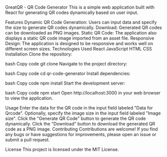 GreatQR - QR Code Generator
This is a simple web application built with React for generating QR codes dynamically based on user input.

Features
Dynamic QR Code Generation: Users can input data and specify the size to generate QR codes dynamically.
Download: Generated QR codes can be downloaded as PNG images.
Static QR Code: The application also displays a static QR code image imported from an asset file.
Responsive Design: The application is designed to be responsive and works well on different screen sizes.
Technologies Used
React
JavaScript
HTML
CSS
Installation
Clone the repository:

bash
Copy code
git clone 
Navigate to the project directory:

bash
Copy code
cd qr-code-generator
Install dependencies:

bash
Copy code
npm install
Start the development server:

bash
Copy code
npm start
Open http://localhost:3000 in your web browser to view the application.

Usage
Enter the data for the QR code in the input field labeled "Data for Qrcode".
Optionally, specify the image size in the input field labeled "Image size".
Click the "Generate QR Code" button to generate the QR code dynamically.
Click the "Download" button to download the generated QR code as a PNG image.
Contributing
Contributions are welcome! If you find any bugs or have suggestions for improvements, please open an issue or submit a pull request.

License
This project is licensed under the MIT License.